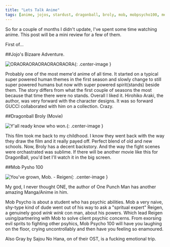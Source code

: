 ```yaml
---
title: "Lets Talk Anime"
tags: [anime, jojos, stardust, dragonball, broly, mob, mobpsycho100, meme] 
---
```

So for a couple of months I didn't update, I've spent some time watching anime. This post will be a mini review for a few of them.

First of...

##Jojo's Bizaare Adventure.

![ORAORAORAORAORAORAORA](https://i.postimg.cc/8sLt6Nwk/anime3.jpg){: .center-image }

Probably one of the most meme'd anime of all time. It started on a typical super powered human themes in the first season and slowly change to still super powered humans but now with super powered spirit(stands) beside them. The story differs from what the first couple of seasons the most because that time there were no stands. Overall I liked it. Hirohiko Araki, the author, was very forward with the character designs. It was so forward GUCCI collaborated with him on a collection. Crazy.

##Dragonball Broly (Movie) 

![Y'all ready know who won.](https://i.postimg.cc/hQ8sW1hQ/anime2.jpg){: .center-image }

This film took me back to my childhood. I know they went back with the way they draw the film and it really payed off. Perfect blend of old and new schools. Now, Broly has a decent backstory. And the way the fight scenes were orchastrated was sublime. If there will be another movie like this for DragonBall, you'd bet I'll watch it in the big screen.

##Mob Pysho 100

![You've grown, Mob. - Reigen](https://i.postimg.cc/0K1nBB5q/anime1.jpg){: .center-image }

My god, I never thought ONE, the author of One Punch Man has another amazing Manga/Anime in him.

Mob Psycho is about a student who has psychic abilities. Mob a very naive, shy-type kind of dude went out of his way to ask a "spritual expert" Reigen, a genuinely good *wink wink* con man, about his powers. Which lead Reigen using/partnering with Mob to solve client psychic concerns. From exorsing evil sprits to fighting other psyhics, Mob Psycho 100 will have you laughing on the floor, crying uncontrollably and then have you feeling so enamoured. 

Also Gray by Sajou No Hana, on of their OST, is a fucking emotional trip.
